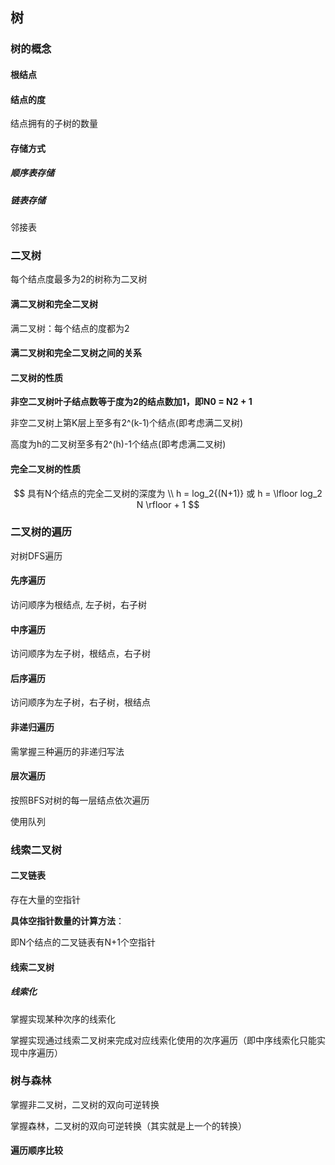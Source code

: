 ## 树



### 树的概念



#### 根结点

#### 结点的度

结点拥有的子树的数量



#### 存储方式

##### 顺序表存储

##### 链表存储

邻接表



### 二叉树

每个结点度最多为2的树称为二叉树

#### 满二叉树和完全二叉树

满二叉树：每个结点的度都为2

#### 满二叉树和完全二叉树之间的关系



#### 二叉树的性质

**非空二叉树叶子结点数等于度为2的结点数加1，即N0 = N2 + 1**

非空二叉树上第K层上至多有2^(k-1)个结点(即考虑满二叉树)

高度为h的二叉树至多有2^(h)-1个结点(即考虑满二叉树)

#### 完全二叉树的性质

$$
具有N个结点的完全二叉树的深度为
\\
h = log_2{(N+1)} 或 h = \lfloor log_2 N \rfloor + 1
$$


### 二叉树的遍历

对树DFS遍历

#### 先序遍历

访问顺序为根结点, 左子树，右子树

#### 中序遍历

访问顺序为左子树，根结点，右子树

#### 后序遍历

访问顺序为左子树，右子树，根结点

#### 非递归遍历

需掌握三种遍历的非递归写法



#### 层次遍历

按照BFS对树的每一层结点依次遍历

使用队列



### 线索二叉树

#### 二叉链表

存在大量的空指针

**具体空指针数量的计算方法**：

即N个结点的二叉链表有N+1个空指针

#### 线索二叉树



##### 线索化



掌握实现某种次序的线索化

掌握实现通过线索二叉树来完成对应线索化使用的次序遍历（即中序线索化只能实现中序遍历）

 

### 树与森林

掌握非二叉树，二叉树的双向可逆转换

掌握森林，二叉树的双向可逆转换（其实就是上一个的转换）

 

#### 遍历顺序比较



